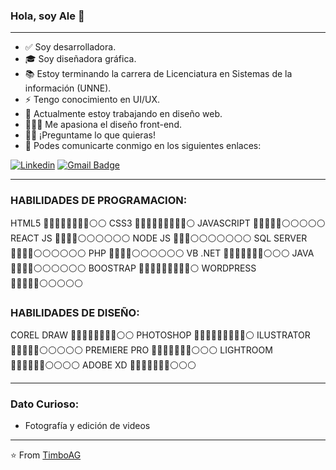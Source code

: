 ### Hola, soy Ale 👋 


---------------------------------------------------------------------------------------------------------------------------------------------------------------------------------

- ✅ Soy desarrolladora.
- 🎓 Soy diseñadora gráfica.
- 📚 Estoy terminando la carrera de Licenciatura en Sistemas de la información (UNNE).
- ⚡ Tengo conocimiento en UI/UX.
- 🌱 Actualmente estoy trabajando en diseño web.
- 👨🏽‍💻 Me apasiona el diseño front-end.
- 💪🏼 ¡Preguntame lo que quieras!
- 💬 Podes comunicarte conmigo en los siguientes enlaces: 

[![Linkedin](https://img.shields.io/badge/-LinkedIn-blue?style=flat&logo=Linkedin&logoColor=white)](https://www.linkedin.com/in/alejandra-agustina-guerin/)
[![Gmail Badge](https://img.shields.io/badge/-Gmail-c14438?style=flat-square&logo=Gmail&logoColor=white&link=mailto:dacelis0@misena.edu.co)](mailto:timbocomunicacion@gmail.com)

---------------------------------------------------------------------------------------------------------------------------------------------------------------------------------


### HABILIDADES DE PROGRAMACION:

HTML5          🔵🔵🔵🔵🔵🔵🔵🔵⚪️⚪️ 
CSS3           🔵🔵🔵🔵🔵🔵🔵🔵🔵⚪️
JAVASCRIPT     🔵🔵🔵🔵🔵⚪️⚪️⚪️⚪️⚪️
REACT JS       🔵🔵🔵🔵⚪️⚪️⚪️⚪️⚪️⚪️
NODE JS        🔵🔵🔵⚪️⚪️⚪️⚪️⚪️⚪️⚪️
SQL SERVER     🔵🔵🔵🔵⚪️⚪️⚪️⚪️⚪️⚪️
PHP            🔵🔵🔵🔵⚪️⚪️⚪️⚪️⚪️⚪️
VB .NET        🔵🔵🔵🔵🔵🔵🔵⚪️⚪️⚪️
JAVA           🔵🔵🔵🔵⚪️⚪️⚪️⚪️⚪️⚪️
BOOSTRAP       🔵🔵🔵🔵🔵🔵🔵🔵🔵⚪️
WORDPRESS      🔵🔵🔵🔵🔵⚪️⚪️⚪️⚪️⚪️



### HABILIDADES DE DISEÑO:

COREL DRAW     🔵🔵🔵🔵🔵🔵🔵🔵⚪️⚪️ 
PHOTOSHOP      🔵🔵🔵🔵🔵🔵🔵🔵🔵⚪️
ILUSTRATOR     🔵🔵🔵🔵🔵⚪️⚪️⚪️⚪️⚪️
PREMIERE PRO   🔵🔵🔵🔵🔵🔵🔵⚪️⚪️⚪️
LIGHTROOM      🔵🔵🔵🔵🔵🔵⚪️⚪️⚪️⚪️
ADOBE XD       🔵🔵🔵🔵🔵🔵🔵⚪️⚪️⚪️



---------------------------------------------------------------------------------------------------------------------------------------------------------------------------------

### Dato Curioso: 
- Fotografía y edición de videos
---------------------------------------------------------------------------------------------------------------------------------------------------------------------------------

⭐️ From [TimboAG](https://github.com/TimboAG)
